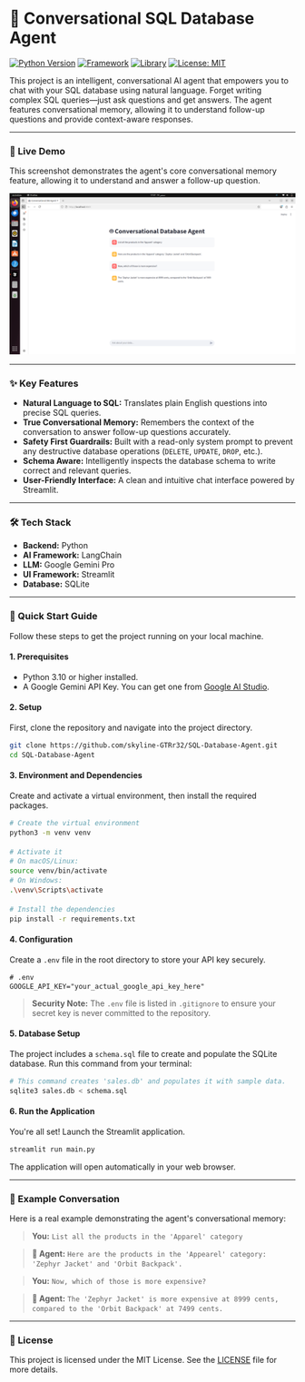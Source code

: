 # 🤖 Conversational SQL Database Agent

[![Python Version](https://img.shields.io/badge/Python-3.10%2B-blue.svg)](https://www.python.org/)
[![Framework](https://img.shields.io/badge/Framework-Streamlit-red.svg)](https://streamlit.io)
[![Library](https://img.shields.io/badge/Library-LangChain-green.svg)](https://www.langchain.com/)
[![License: MIT](https://img.shields.io/badge/License-MIT-yellow.svg)](https://opensource.org/licenses/MIT)

This project is an intelligent, conversational AI agent that empowers you to chat with your SQL database using natural language. Forget writing complex SQL queries—just ask questions and get answers. The agent features conversational memory, allowing it to understand follow-up questions and provide context-aware responses.

---

### 🎥 Live Demo

This screenshot demonstrates the agent's core conversational memory feature, allowing it to understand and answer a follow-up question.

<p align="center">
  <img src="agent-demo.png" alt="Conversational SQL Agent Demo" width="750"/>
</p>

---

### ✨ Key Features

*   **Natural Language to SQL:** Translates plain English questions into precise SQL queries.
*   **True Conversational Memory:** Remembers the context of the conversation to answer follow-up questions accurately.
*   **Safety First Guardrails:** Built with a read-only system prompt to prevent any destructive database operations (`DELETE`, `UPDATE`, `DROP`, etc.).
*   **Schema Aware:** Intelligently inspects the database schema to write correct and relevant queries.
*   **User-Friendly Interface:** A clean and intuitive chat interface powered by Streamlit.

---

### 🛠️ Tech Stack

*   **Backend:** Python
*   **AI Framework:** LangChain
*   **LLM:** Google Gemini Pro
*   **UI Framework:** Streamlit
*   **Database:** SQLite

---

### 🚀 Quick Start Guide

Follow these steps to get the project running on your local machine.

#### 1. Prerequisites

*   Python 3.10 or higher installed.
*   A Google Gemini API Key. You can get one from [Google AI Studio](https://aistudio.google.com/app/apikey).

#### 2. Setup

First, clone the repository and navigate into the project directory.

```bash
git clone https://github.com/skyline-GTRr32/SQL-Database-Agent.git
cd SQL-Database-Agent
```

#### 3. Environment and Dependencies

Create and activate a virtual environment, then install the required packages.

```bash
# Create the virtual environment
python3 -m venv venv

# Activate it
# On macOS/Linux:
source venv/bin/activate
# On Windows:
.\venv\Scripts\activate

# Install the dependencies
pip install -r requirements.txt
```

#### 4. Configuration

Create a `.env` file in the root directory to store your API key securely.

```
# .env
GOOGLE_API_KEY="your_actual_google_api_key_here"
```
> **Security Note:** The `.env` file is listed in `.gitignore` to ensure your secret key is never committed to the repository.

#### 5. Database Setup

The project includes a `schema.sql` file to create and populate the SQLite database. Run this command from your terminal:

```bash
# This command creates 'sales.db' and populates it with sample data.
sqlite3 sales.db < schema.sql
```

#### 6. Run the Application

You're all set! Launch the Streamlit application.

```bash
streamlit run main.py
```
The application will open automatically in your web browser.

---

### 💬 Example Conversation

Here is a real example demonstrating the agent's conversational memory:

> **You:**
> `List all the products in the 'Apparel' category`

> **🤖 Agent:**
> `Here are the products in the 'Appearel' category: 'Zephyr Jacket' and 'Orbit Backpack'.`

> **You:**
> `Now, which of those is more expensive?`

> **🤖 Agent:**
> `The 'Zephyr Jacket' is more expensive at 8999 cents, compared to the 'Orbit Backpack' at 7499 cents.`

---

### 📄 License

This project is licensed under the MIT License. See the [LICENSE](LICENSE) file for more details.
